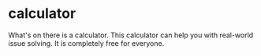 # calculator
What's on there is a calculator. This calculator can help you with real-world issue solving. It is completely free for everyone.

